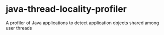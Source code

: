 # java-thread-locality-profiler
A profiler of Java applications to detect application objects shared among user threads
